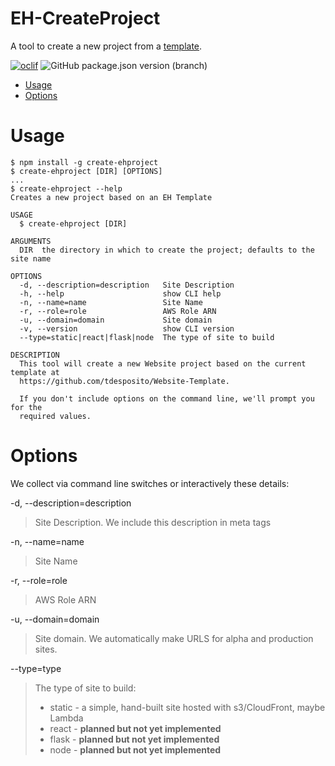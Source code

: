 # EH-CreateProject

A tool to create a new project from a [template](https://github.com/tdesposito/Website-Template).

[![oclif](https://img.shields.io/badge/cli-oclif-brightgreen.svg)](https://oclif.io)
![GitHub package.json version (branch)](https://img.shields.io/github/package-json/v/tdesposito/EH-CreateProject/master?label=Version)
<!-- [![Downloads/week](https://img.shields.io/npm/dw/create-ehproject.svg)](https://npmjs.org/package/create-ehproject) -->
<!-- [![License](https://img.shields.io/npm/l/create-ehproject.svg)](https://github.com/tdesposito/EH-CreateProject/blob/master/package.json) -->

<!-- toc -->
* [Usage](#usage)
* [Options](#options)
<!-- tocstop -->
# Usage
<!-- usage -->
```sh-session
$ npm install -g create-ehproject
$ create-ehproject [DIR] [OPTIONS]
...
$ create-ehproject --help
Creates a new project based on an EH Template

USAGE
  $ create-ehproject [DIR]

ARGUMENTS
  DIR  the directory in which to create the project; defaults to the site name

OPTIONS
  -d, --description=description   Site Description
  -h, --help                      show CLI help
  -n, --name=name                 Site Name
  -r, --role=role                 AWS Role ARN
  -u, --domain=domain             Site domain
  -v, --version                   show CLI version
  --type=static|react|flask|node  The type of site to build

DESCRIPTION
  This tool will create a new Website project based on the current template at
  https://github.com/tdesposito/Website-Template.

  If you don't include options on the command line, we'll prompt you for the
  required values.
```
<!-- usagestop -->

# Options
<!-- options -->
We collect via command line switches or interactively these details:

-d, --description=description
> Site Description. We include this description in meta tags

-n, --name=name
> Site Name

-r, --role=role
> AWS Role ARN

-u, --domain=domain
> Site domain. We automatically make URLS for alpha and production sites.

--type=type
> The type of site to build:
> * static - a simple, hand-built site hosted with s3/CloudFront, maybe Lambda
> * react - **planned but not yet implemented**
> * flask - **planned but not yet implemented**
> * node - **planned but not yet implemented**

<!-- optionsstop -->
